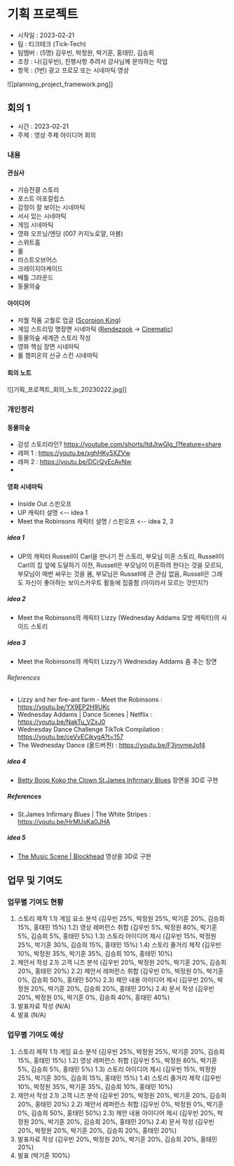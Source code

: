 # 기획 프로젝트
- 시작일 : 2023-02-21
- 팀 : 티크테크 (Tick-Tech)
- 팀멤버 : (5명) 김우빈, 박정원, 박기훈, 홍태민, 김승희
- 조장 : 나(김우빈), 진행사항 추려서 강사님께 문의하는 작업
- 항목 : (1번) 광고 프로모 또는 시네마틱 영상

![[planning_project_framework.png]]

## 회의 1
- 시간 : 2023-02-21
- 주제 : 영상 주제 아이디어 회의

### 내용
#### 관심사
- 기승전결 스토리
- 포스트 아포칼립스
- 감정이 잘 보이는 시네마틱
- 서사 있는 시네마틱
- 게임 시네마틱
- 영화 오프닝/엔딩 (007 카지노로얄, 마블)
- 스위트홈
- 롤
- 라스트오브어스
- 크레이지아케이드
- 배틀 그라운드
- 동물의숲

#### 아이디어
- 저퀄 작품 고퀄로 업글 ([Scorpion King](https://youtu.be/KH1V6CHO1Jk))
- 게임 스트리밍 명장면 시네마틱 ([Rendezook](https://youtu.be/FOaGhE_sejI) -> [Cinematic](https://youtu.be/ASzOzrB-a9E))
- 동물의숲 세계관 스토리 작성
- 영화 핵심 장면 시네마틱
- 롤 챔피온의 신규 스킨 시네마틱

#### 회의 노트
![[기획_프로젝트_회의_노트_20230222.jpg]]

### 개인정리
#### 동물의숲
- 감성 스토리라인? https://youtube.com/shorts/ltdJtwGlg_I?feature=share
- 레퍼 1 : https://youtu.be/xghHKy5XZVw
- 레퍼 2 : https://youtu.be/DCrQyEcAyNw
- 

#### 영화 시네마틱
- Inside Out 스핀오프
- UP 캐릭터 설명 <-- idea 1
- Meet the Robinsons 캐릭터 설명 / 스핀오프 <-- idea 2, 3

##### idea 1
- UP의 캐릭터 Russell이 Carl을 만나기 전 스토리, 부모님 이혼 스토리, Russell이 Carl의 집 앞에 도달하기 이전, Russell은 부모님이 이혼하려 한다는 것을 모르되, 부모님이 매번 싸우는 것을 봄, 부모님은 Russell에 큰 관심 없음, Russell은 그래도 자신이 좋아하는 보이스카우트 활동에 집중함 (아이라서 모르는 것인지?)

##### idea 2
- Meet the Robinsons의 캐릭터 Lizzy (Wednesday Addams 모방 캐릭터)의 사이드 스토리

##### idea 3
- Meet the Robinsons의 캐릭터 Lizzy가 Wednesday Addams 춤 추는 장면

###### References
- Lizzy and her fire-ant farm - Meet the Robinsons : https://youtu.be/YX9EP2H9UKc
- Wednesday Addams | Dance Scenes | Netflix : https://youtu.be/NakTu_VZxJ0
- Wednesday Dance Challenge TikTok Compilation : https://youtu.be/ceVvECikvgA?t=157
- The Wednesday Dance (올드버젼) : https://youtu.be/F3jnymeJof4

##### idea 4
- [Betty Boop Koko the Clown St.James Infirmary Blues](https://youtu.be/aDATXtewPrg) 장면을 3D로 구현

##### References
- St.James Infirmary Blues | The White Stripes : https://youtu.be/HrMUsKa0JHA

##### idea 5
- [The Music Scene | Blockhead](https://youtu.be/NhheiPTdZCw) 영상을 3D로 구현


## 업무 및 기여도

### 업무별 기여도 현황
1) 스토리 제작
 1.1) 게임 요소 분석 (김우빈 25%, 박정원 25%, 박기훈 20%, 김승희 15%, 홍태민 15%)
 1.2) 영상 레퍼런스 취합 (김우빈 5%, 박정원 80%, 박기훈 5%, 김승희 5%, 홍태민 5%)
 1.3) 스토리 아이디어 제시 (김우빈 15%, 박정원 25%, 박기훈 30%, 김승희 15%, 홍태민 15%)
 1.4) 스토리 줄거리 제작 (김우빈 10%, 박정원 35%, 박기훈 35%, 김승희 10%, 홍태민 10%)
2) 제안서 작성
 2.1) 고객 니즈 분석 (김우빈 20%, 박정원 20%, 박기훈 20%, 김승희 20%, 홍태민 20%)
 2.2) 제안서 레퍼런스 취합 (김우빈 0%, 박정원 0%, 박기훈 0%, 김승희 50%, 홍태민 50%)
 2.3) 제안 내용 아이디어 제시 (김우빈 20%, 박정원 20%, 박기훈 20%, 김승희 20%, 홍태민 20%)
 2.4) 문서 작성 (김우빈 20%, 박정원 0%, 박기훈 0%, 김승희 40%, 홍태민 40%)
3) 발표자료 작성 (N/A)
4) 발표 (N/A)

### 업무별 기여도 예상
1) 스토리 제작
 1.1) 게임 요소 분석 (김우빈 25%, 박정원 25%, 박기훈 20%, 김승희 15%, 홍태민 15%)
 1.2) 영상 레퍼런스 취합 (김우빈 5%, 박정원 80%, 박기훈 5%, 김승희 5%, 홍태민 5%)
 1.3) 스토리 아이디어 제시 (김우빈 15%, 박정원 25%, 박기훈 30%, 김승희 15%, 홍태민 15%)
 1.4) 스토리 줄거리 제작 (김우빈 10%, 박정원 35%, 박기훈 35%, 김승희 10%, 홍태민 10%)
2) 제안서 작성
 2.1) 고객 니즈 분석 (김우빈 20%, 박정원 20%, 박기훈 20%, 김승희 20%, 홍태민 20%)
 2.2) 제안서 레퍼런스 취합 (김우빈 0%, 박정원 0%, 박기훈 0%, 김승희 50%, 홍태민 50%)
 2.3) 제안 내용 아이디어 제시 (김우빈 20%, 박정원 20%, 박기훈 20%, 김승희 20%, 홍태민 20%)
 2.4) 문서 작성 (김우빈 20%, 박정원 20%, 박기훈 20%, 김승희 20%, 홍태민 20%)
3) 발표자료 작성 (김우빈 20%, 박정원 20%, 박기훈 20%, 김승희 20%, 홍태민 20%)
4) 발표 (박기훈 100%)